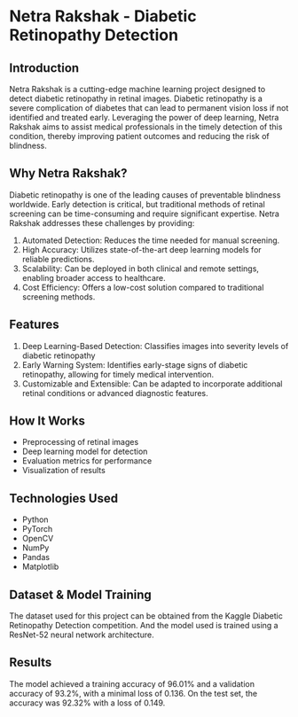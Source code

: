 # Netra Rakshak - Diabetic Retinopathy Detection

## Introduction
Netra Rakshak is a cutting-edge machine learning project designed to detect diabetic retinopathy in retinal images. Diabetic retinopathy is a severe complication of diabetes that can lead to permanent vision loss if not identified and treated early. Leveraging the power of deep learning, Netra Rakshak aims to assist medical professionals in the timely detection of this condition, thereby improving patient outcomes and reducing the risk of blindness.

## Why Netra Rakshak?
Diabetic retinopathy is one of the leading causes of preventable blindness worldwide. Early detection is critical, but traditional methods of retinal screening can be time-consuming and require significant expertise. Netra Rakshak addresses these challenges by providing:
  1. Automated Detection: Reduces the time needed for manual screening.
  2. High Accuracy: Utilizes state-of-the-art deep learning models for reliable predictions.
  3. Scalability: Can be deployed in both clinical and remote settings, enabling broader access to healthcare.
  4. Cost Efficiency: Offers a low-cost solution compared to traditional screening methods.

## Features
  1. Deep Learning-Based Detection: Classifies images into severity levels of diabetic retinopathy
  2. Early Warning System: Identifies early-stage signs of diabetic retinopathy, allowing for timely medical intervention.
  3. Customizable and Extensible: Can be adapted to incorporate additional retinal conditions or advanced diagnostic features.

## How It Works
- Preprocessing of retinal images
- Deep learning model for detection
- Evaluation metrics for performance
- Visualization of results

## Technologies Used
- Python
- PyTorch
- OpenCV
- NumPy
- Pandas
- Matplotlib

## Dataset & Model Training
The dataset used for this project can be obtained from the Kaggle Diabetic Retinopathy Detection competition. And the model used is trained using a ResNet-52 neural network architecture.

## Results
The model achieved a training accuracy of 96.01% and a validation accuracy of 93.2%, with a minimal loss of 0.136. On the test set, the accuracy was 92.32% with a loss of 0.149. 
